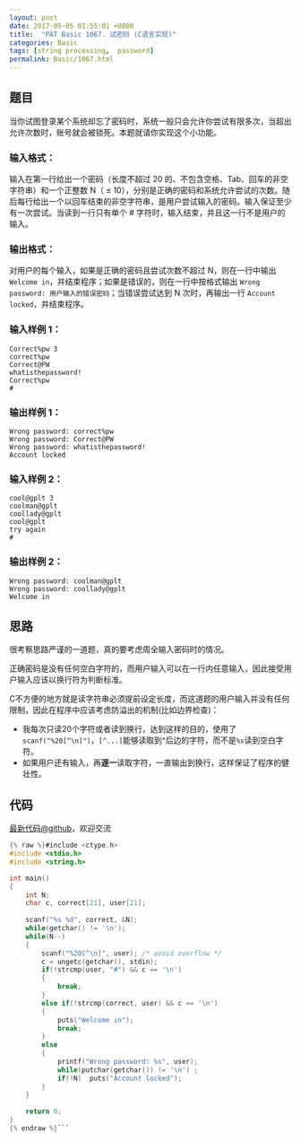 ```yaml
---
layout: post
date: 2017-05-05 01:55:01 +0800
title:  "PAT Basic 1067. 试密码 (C语言实现)"
categories: Basic
tags: [string processing,  password]
permalink: Basic/1067.html
---
```


## 题目

当你试图登录某个系统却忘了密码时，系统一般只会允许你尝试有限多次，当超出允许次数时，账号就会被锁死。本题就请你实现这个小功能。

### 输入格式：

输入在第一行给出一个密码（长度不超过 20 的、不包含空格、Tab、回车的非空字符串）和一个正整数 N（ $\le$
10），分别是正确的密码和系统允许尝试的次数。随后每行给出一个以回车结束的非空字符串，是用户尝试输入的密码。输入保证至少有一次尝试。当读到一行只有单个 #
字符时，输入结束，并且这一行不是用户的输入。

### 输出格式：

对用户的每个输入，如果是正确的密码且尝试次数不超过 N，则在一行中输出 `Welcome in`，并结束程序；如果是错误的，则在一行中按格式输出
`Wrong password: 用户输入的错误密码`；当错误尝试达到 N 次时，再输出一行 `Account locked`，并结束程序。

### 输入样例 1：

    
    
    Correct%pw 3
    correct%pw
    Correct@PW
    whatisthepassword!
    Correct%pw
    #
    

### 输出样例 1：

    
    
    Wrong password: correct%pw
    Wrong password: Correct@PW
    Wrong password: whatisthepassword!
    Account locked
    

### 输入样例 2：

    
    
    cool@gplt 3
    coolman@gplt
    coollady@gplt
    cool@gplt
    try again
    #
    

### 输出样例 2：

    
    
    Wrong password: coolman@gplt
    Wrong password: coollady@gplt
    Welcome in
    



## 思路


很考察思路严谨的一道题，真的要考虑周全输入密码时的情况。

正确密码是没有任何空白字符的，而用户输入可以在一行内任意输入，因此接受用户输入应该以换行符为判断标准。

C不方便的地方就是读字符串必须提前设定长度，而这道题的用户输入并没有任何限制，因此在程序中应该考虑防溢出的机制(比如边界检查)：
- 我每次只读20个字符或者读到换行，达到这样的目的，使用了`scanf("%20[^\n]")`，```[^...]```能够读取到^后边的字符，而不是`%s`读到空白字符。
- 如果用户还有输入，再**逐一**读取字符，一直输出到换行，这样保证了程序的健壮性。

## 代码

[最新代码@github](https://github.com/OliverLew/PAT/blob/master/PATBasic/1067.c)，欢迎交流
```c
{% raw %}#include <ctype.h>
#include <stdio.h>
#include <string.h>

int main()
{
    int N;
    char c, correct[21], user[21];
    
    scanf("%s %d", correct, &N);
    while(getchar() != '\n');
    while(N--)
    {
        scanf("%20[^\n]", user); /* avoid overflow */
        c = ungetc(getchar(), stdin);
        if(!strcmp(user, "#") && c == '\n')
        {
            break;
        }
        else if(!strcmp(correct, user) && c == '\n')
        {
            puts("Welcome in");
            break;
        }
        else
        {
            printf("Wrong password: %s", user);
            while(putchar(getchar()) != '\n') ;
            if(!N)  puts("Account locked");
        }
    }
    
    return 0;
}
{% endraw %}```
